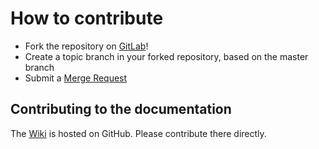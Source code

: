 # How to contribute

* Fork the repository on [GitLab](https://gitlab.com/ix.ai/swarm-launcher)!
* Create a topic branch in your forked repository, based on the master branch
* Submit a [Merge Request](https://gitlab.com/ix.ai/swarm-launcher/-/merge_requests)

## Contributing to the documentation

The [Wiki](https://github.com/ix-ai/swarm-launcher/wiki) is hosted on GitHub. Please contribute there directly.
